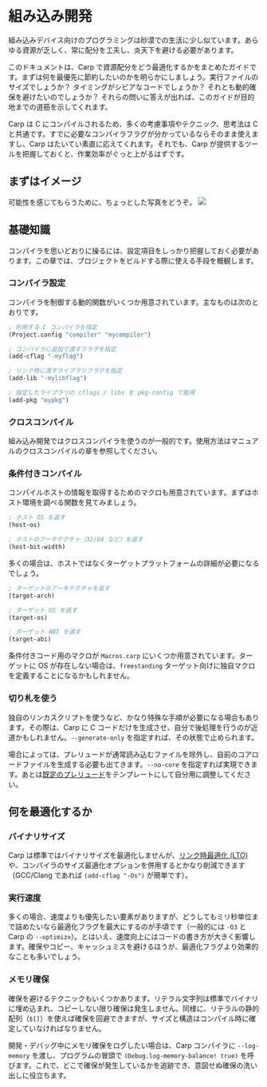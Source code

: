 # 組み込み開発

組み込みデバイス向けのプログラミングは砂漠での生活に少し似ています。あらゆる資源が乏しく、常に配分を工夫し、炎天下を避ける必要があります。

このドキュメントは、Carp で資源配分をどう最適化するかをまとめたガイドです。まずは何を最優先に節約したいのかを明らかにしましょう。実行ファイルのサイズでしょうか？ タイミングがシビアなコードでしょうか？ それとも動的確保を避けたいのでしょうか？ それらの問いに答えが出れば、このガイドが目的地までの道筋を示してくれます。

Carp は C にコンパイルされるため、多くの考慮事項やテクニック、思考法は C と共通です。すでに必要なコンパイラフラグが分かっているならそのまま使えますし、Carp はたいてい素直に応えてくれます。それでも、Carp が提供するツールを把握しておくと、作業効率がぐっと上がるはずです。

## まずはイメージ

可能性を感じてもらうために、ちょっとした写真をどうぞ。
<img src="carp_on_arduboy.jpg">


## 基礎知識

コンパイラを思いどおりに操るには、設定項目をしっかり把握しておく必要があります。この章では、プロジェクトをビルドする際に使える手段を概観します。

### コンパイラ設定

コンパイラを制御する動的関数がいくつか用意されています。主なものは次のとおりです。

```clojure
; 利用する C コンパイラを指定
(Project.config "compiler" "mycompiler")

; コンパイラに追加で渡すフラグを指定
(add-cflag "-myflag")

; リンク時に渡すライブラリフラグを指定
(add-lib "-mylibflag")

; 指定したライブラリの cflags / libs を pkg-config で取得
(add-pkg "mypkg")
```

### クロスコンパイル

組み込み開発ではクロスコンパイラを使うのが一般的です。使用方法はマニュアルのクロスコンパイルの章を参照してください。

### 条件付きコンパイル

コンパイルホストの情報を取得するためのマクロも用意されています。まずはホスト環境を調べる関数を見てみましょう。

```clojure
; ホスト OS を返す
(host-os)

; ホストのアーキテクチャ（32/64 など）を返す
(host-bit-width)
```

多くの場合は、ホストではなくターゲットプラットフォームの詳細が必要になるでしょう。

```clojure
; ターゲットのアーキテクチャを返す
(target-arch)

; ターゲット OS を返す
(target-os)

; ターゲット ABI を返す
(target-abi)
```

条件付きコード用のマクロが `Macros.carp` にいくつか用意されています。ターゲットに OS が存在しない場合は、`freestanding` ターゲット向けに独自マクロを定義することになるかもしれません。


### 切り札を使う

独自のリンカスクリプトを使うなど、かなり特殊な手順が必要になる場合もあります。その際は、Carp に C コードだけを生成させ、自分で後処理を行うのが近道かもしれません。`--generate-only` を指定すれば、その状態で止められます。

場合によっては、プレリュードが通常読み込むファイルを除外し、自前のコアロードファイルを生成する必要も出てきます。`--no-core` を指定すれば実現できます。あとは[既定のプレリュード](https://github.com/carp-lang/Carp/blob/master/core/Core.carp)をテンプレートにして自分用に調整してください。

## 何を最適化するか

### バイナリサイズ

Carp は標準ではバイナリサイズを最適化しませんが、[リンク時最適化 (LTO)](https://wiki.debian.org/LTO) や、コンパイラのサイズ最適化オプションを併用するとかなり削減できます（GCC/Clang であれば `(add-cflag "-Os")` が簡単です）。

### 実行速度

多くの場合、速度よりも優先したい要素がありますが、どうしてもミリ秒単位まで詰めたいなら最適化フラグを最大にするのが手頃です（一般的には `-O3` と Carp の `--optimize`）。とはいえ、速度向上にはコードの書き方が大きく影響します。確保やコピー、キャッシュミスを避けるほうが、最適化フラグより効果的なことも多いでしょう。

### メモリ確保

確保を避けるテクニックもいくつかあります。リテラル文字列は標準でバイナリに埋め込まれ、コピーしない限り確保は発生しません。同様に、リテラルの静的配列（`$[]`）を使えば確保を回避できますが、サイズと構造はコンパイル時に確定していなければなりません。

開発・デバッグ中にメモリ確保をログしたい場合は、Carp コンパイラに `--log-memory` を渡し、プログラムの冒頭で `(Debug.log-memory-balance! true)` を呼びます。これで、どこで確保が発生しているかを追跡でき、意図せぬ確保の洗い出しに役立ちます。
